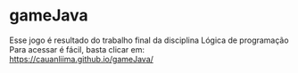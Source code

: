 # gameJava
Esse jogo é resultado do trabalho final da disciplina Lógica de programação
Para acessar é fácil, basta clicar em: https://cauanliima.github.io/gameJava/

